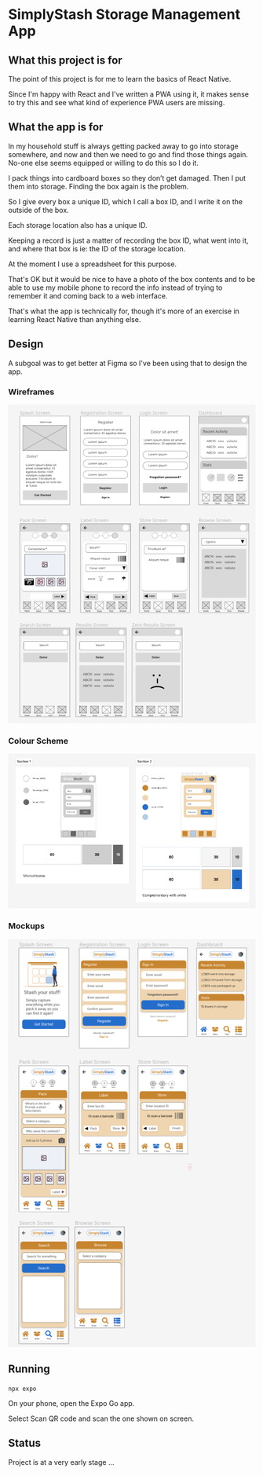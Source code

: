 # SimplyStash Storage Management App

## What this project is for

The point of this project is for me to learn the basics of React Native.

Since I'm happy with React and I've written a PWA using it, it makes sense to try this and see what kind of experience PWA users are missing.

## What the app is for

In my household stuff is always getting packed away to go into storage somewhere, and now and then we need to go and find those things again. No-one else seems equipped or willing to do this so I do it.

I pack things into cardboard boxes so they don’t get damaged. Then I put them into storage. Finding the box again is the problem.

So I give every box a unique ID, which I call a box ID, and I write it on the outside of the box.

Each storage location also has a unique ID.

Keeping a record is just a matter of recording the box ID, what went into it, and where that box is ie: the ID of the storage location.
 
At the moment I use a spreadsheet for this purpose.

That's OK but it would be nice to have a photo of the box contents and to be able to use my mobile phone to record the info instead of trying to remember it and coming back to a web interface.

That's what the app is technically for, though it's more of an exercise in learning React Native than anything else.

## Design

A subgoal was to get better at Figma so I've been using that to design the app.

### Wireframes

![Wireframes](docs/images/wireframes.png)

### Colour Scheme
 
![Colour Scheme](docs/images/colour-schemes.png)

### Mockups
 
![Mockups](docs/images/mockups.png)

## Running

```npx expo```

On your phone, open the Expo Go app.

Select Scan QR code and scan the one shown on screen.

## Status

Project is at a very early stage ...


